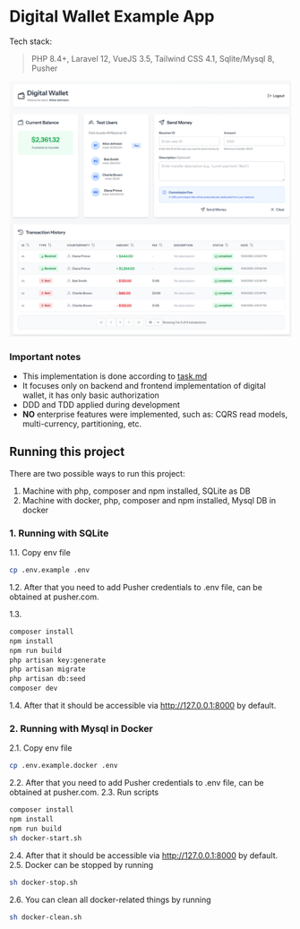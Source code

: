 # Digital Wallet Example App
Tech stack:
> PHP 8.4+, Laravel 12, VueJS 3.5, Tailwind CSS 4.1, Sqlite/Mysql 8, Pusher

![UI](ui.png?raw=true "UI")

### Important notes
- This implementation is done according to [task.md](task.md)
- It focuses only on backend and frontend implementation of digital wallet, it has only basic authorization
- DDD and TDD applied during development
- **NO** enterprise features were implemented, such as: CQRS read models, multi-currency, partitioning, etc.

## Running this project
There are two possible ways to run this project:
1. Machine with php, composer and npm installed, SQLite as DB
2. Machine with docker, php, composer and npm installed, Mysql DB in docker

### 1. Running with SQLite
1.1. Copy env file
```bash
cp .env.example .env
```
1.2. After that you need to add Pusher credentials to .env file, can be obtained at pusher.com.

1.3. 
```bash
composer install
npm install
npm run build
php artisan key:generate
php artisan migrate
php artisan db:seed
composer dev
```

1.4. After that it should be accessible via http://127.0.0.1:8000 by default.

### 2. Running with Mysql in Docker
2.1. Copy env file
```bash
cp .env.example.docker .env
```
2.2. After that you need to add Pusher credentials to .env file, can be obtained at pusher.com.
2.3. Run scripts
```bash
composer install
npm install
npm run build
sh docker-start.sh
```
2.4. After that it should be accessible via http://127.0.0.1:8000 by default.
2.5. Docker can be stopped by running
```bash
sh docker-stop.sh
```
2.6. You can clean all docker-related things by running
```bash
sh docker-clean.sh
```
